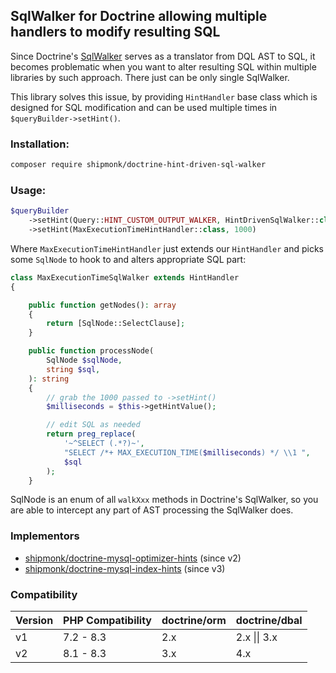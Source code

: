 ## SqlWalker for Doctrine allowing multiple handlers to modify resulting SQL

Since Doctrine's [SqlWalker](https://www.doctrine-project.org/projects/doctrine-orm/en/2.9/cookbook/dql-custom-walkers.html#modify-the-output-walker-to-generate-vendor-specific-sql) serves as a translator from DQL AST to SQL,
it becomes problematic when you want to alter resulting SQL within multiple libraries by such approach.
There just can be only single SqlWalker.

This library solves this issue, by providing `HintHandler` base class which is designed for SQL modification
and can be used multiple times in `$queryBuilder->setHint()`.

### Installation:

```sh
composer require shipmonk/doctrine-hint-driven-sql-walker
```

### Usage:

```php
$queryBuilder
    ->setHint(Query::HINT_CUSTOM_OUTPUT_WALKER, HintDrivenSqlWalker::class)
    ->setHint(MaxExecutionTimeHintHandler::class, 1000)
```

Where `MaxExecutionTimeHintHandler` just extends our `HintHandler` and picks some `SqlNode` to hook to and alters appropriate SQL part:

```php
class MaxExecutionTimeSqlWalker extends HintHandler
{

    public function getNodes(): array
    {
        return [SqlNode::SelectClause];
    }

    public function processNode(
        SqlNode $sqlNode,
        string $sql,
    ): string
    {
        // grab the 1000 passed to ->setHint()
        $milliseconds = $this->getHintValue();

        // edit SQL as needed
        return preg_replace(
            '~^SELECT (.*?)~',
            "SELECT /*+ MAX_EXECUTION_TIME($milliseconds) */ \\1 ",
            $sql
        );
    }
```

SqlNode is an enum of all `walkXxx` methods in Doctrine's SqlWalker, so you are able to intercept any part of AST processing the SqlWalker does.

### Implementors
- [shipmonk/doctrine-mysql-optimizer-hints](https://github.com/shipmonk-rnd/doctrine-mysql-optimizer-hints) (since v2)
- [shipmonk/doctrine-mysql-index-hints](https://github.com/shipmonk-rnd/doctrine-mysql-index-hints) (since v3)

### Compatibility
| Version | PHP Compatibility | doctrine/orm | doctrine/dbal          |
|---------| ----------------- |--------------|------------------------|
| v1      | 7.2 - 8.3         | 2.x          | 2.x           \|\| 3.x |
| v2      | 8.1 - 8.3         | 3.x          | 4.x                    |
